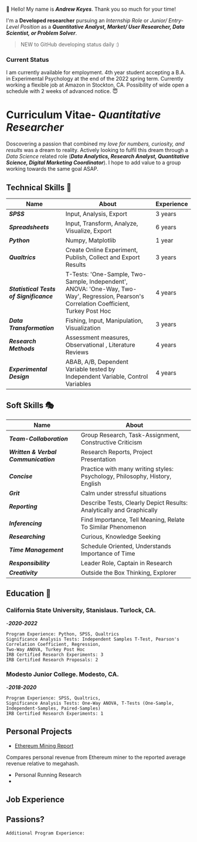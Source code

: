 :wave: Hello! My name is ***Andrew Keyes***. Thank you so much for your time! 

I'm a **Developed researcher** pursuing an *Internship Role* or *Junior/ Entry-Level Position* as a ***Quantitative Analyst, Market/ User Researcher, Data Scientist, or Problem Solver***. 

> NEW to GitHub developing status daily :)

### Current Status 
I am currently available for employment. 4th year student accepting a B.A. in Experimental Psychology at the end of the 2022 spring term. Currently working a flexible job at Amazon in Stockton, CA. Possibility of wide open a schedule with 2 weeks of advanced notice. :innocent:

# **Curriculum Vitae**- *Quantitative Researcher*
Doscovering a passion that combined my *love for numbers, curiosity, and results* was a dream to reality. Actively looking to fulfil this dream through a *Data Science* related role (***Data Analytics, Research Analyst, Quantitative Science, Digital Marketing Coordinator***). I hope to add value to a group working towards the same goal ASAP.

  ## Technical Skills :bookmark_tabs:
| Name | About | Experience  |
| ----------- | ----------- | ----------- |
| ***SPSS*** | Input, Analysis, Export | 3 years |
| ***Spreadsheets*** | Input, Transform, Analyze, Visualize, Export | 6 years |
| ***Python*** | Numpy, Matplotlib | 1 year |
| ***Qualtrics*** | Create Online Experiment, Publish, Collect and Export Results | 3 years |
| ***Statistical Tests of Significance*** | T-Tests: 'One-Sample, Two-Sample, Independent', ANOVA: 'One-Way, Two-Way', Regression, Pearson's Correlation Coefficient, Turkey Post Hoc | 4 years |
| ***Data Transformation*** | Fishing, Input, Manipulation, Visualization | 3 years |
| ***Research Methods*** | Assessment measures, Observational , Literature Reviews | 4 years |
| ***Experimental Design*** | ABAB, A/B, Dependent Variable tested by Independent Variable, Control Variables | 4 years | 
  
  ## Soft Skills :performing_arts:
  | Name | About |
| ----------- | ----------- |
| ***Team-Collaboration*** | Group Research, Task-Assignment, Constructive Criticism
| ***Written & Verbal Communication*** | Research Reports, Project Presentation
| ***Concise*** | Practice with many writing styles: Psychology, Philosophy, History, English
| ***Grit*** | Calm under stressful situations
| ***Reporting*** | Describe Tests, Clearly Depict Results: Analytically and Graphically
| ***Inferencing*** | Find Importance, Tell Meaning, Relate To Similar Phenomenon
| ***Researching*** | Curious, Knowledge Seeking
| ***Time Management*** | Schedule Oriented, Understands Importance of Time
| ***Responsibility*** | Leader Role, Captain in Research
| ***Creativity*** | Outside the Box Thinking, Explorer
  
  ## Education :school:
  ### California State University, Stanislaus. Turlock, CA.
  -***2020-2022***
  
    Program Experience: Python, SPSS, Qualtrics
    Significance Analysis Tests: Independent Samples T-Test, Pearson's Correlation Coefficient, Regression,
    Two-Way ANOVA, Turkey Post Hoc
    IRB Certified Research Experiments: 3
    IRB Certified Research Proposals: 2
  
  ### Modesto Junior College. Modesto, CA.
  -***2018-2020***
  
    Program Experience: SPSS, Qualtrics, 
    Significance Analysis Tests: One-Way ANOVA, T-Tests (One-Sample, Independent-Samples, Paired-Samples)
    IRB Certified Research Experiments: 1

## Personal Projects
  - [Ethereum Mining Report](https://github.com/akeyess/Eth_Mining_Research)
  
  Compares personal revenue from Ethereum miner to the reported average revenue relative to megahash.
  
  - Personal Running Research
  - 
## Job Experience

## Passions?
    Additional Program Experience:
